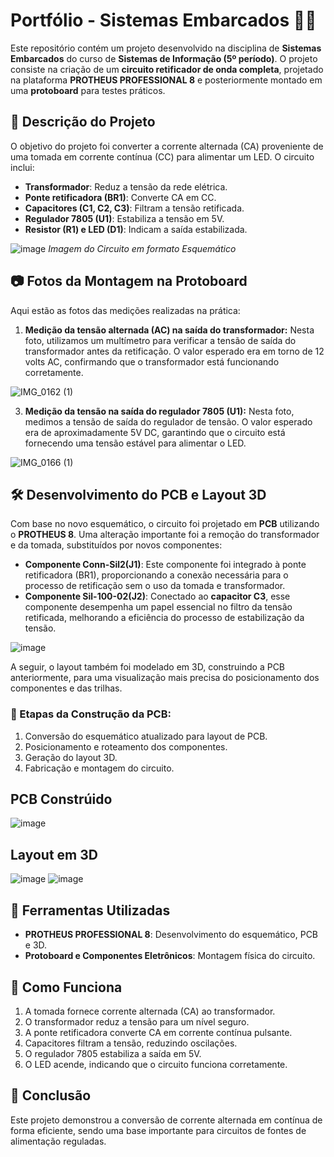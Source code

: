 # Portfólio - Sistemas Embarcados 🔌💡

Este repositório contém um projeto desenvolvido na disciplina de **Sistemas Embarcados** do curso de **Sistemas de Informação (5º período)**. O projeto consiste na criação de um **circuito retificador de onda completa**, projetado na plataforma **PROTHEUS PROFESSIONAL 8** e posteriormente montado em uma **protoboard** para testes práticos.

## 📜 Descrição do Projeto

O objetivo do projeto foi converter a corrente alternada (CA) proveniente de uma tomada em corrente contínua (CC) para alimentar um LED. O circuito inclui:

- **Transformador**: Reduz a tensão da rede elétrica.
- **Ponte retificadora (BR1)**: Converte CA em CC.
- **Capacitores (C1, C2, C3)**: Filtram a tensão retificada.
- **Regulador 7805 (U1)**: Estabiliza a tensão em 5V.
- **Resistor (R1) e LED (D1)**: Indicam a saída estabilizada.

![image](https://github.com/user-attachments/assets/ef43b1cb-7b3c-413c-a6bc-0227cd1480f1)
*Imagem do Circuito em formato Esquemático*


## 📷 Fotos da Montagem na Protoboard

Aqui estão as fotos das medições realizadas na prática:

1. **Medição da tensão alternada (AC) na saída do transformador:**
Nesta foto, utilizamos um multímetro para verificar a tensão de saída do transformador antes da retificação. O valor esperado era em torno de 12 volts AC, confirmando que o transformador está funcionando corretamente.

![IMG_0162 (1)](https://github.com/user-attachments/assets/a5fd5ab6-f41a-467c-b58b-60c47bb2c0aa)

3. **Medição da tensão na saída do regulador 7805 (U1):**
Nesta foto, medimos a tensão de saída do regulador de tensão. O valor esperado era de aproximadamente 5V DC, garantindo que o circuito está fornecendo uma tensão estável para alimentar o LED.

![IMG_0166 (1)](https://github.com/user-attachments/assets/86ddec29-04cb-47c9-a17c-7b94a81adc35)

## 🛠 Desenvolvimento do PCB e Layout 3D

Com base no novo esquemático, o circuito foi projetado em **PCB** utilizando o **PROTHEUS 8**. Uma alteração importante foi a remoção do transformador e da tomada, substituídos por novos componentes:

- **Componente Conn-Sil2(J1)**: Este componente foi integrado à ponte retificadora (BR1), proporcionando a conexão necessária para o processo de retificação sem o uso da tomada e transformador.
- **Componente Sil-100-02(J2)**: Conectado ao **capacitor C3**, esse componente desempenha um papel essencial no filtro da tensão retificada, melhorando a eficiência do processo de estabilização da tensão.
 
![image](https://github.com/user-attachments/assets/9a3adff1-9b0c-480b-a6a7-7548a2f7c45e)


A seguir, o layout também foi modelado em 3D, construindo a PCB anteriormente, para uma visualização mais precisa do posicionamento dos componentes e das trilhas.

### 📌 Etapas da Construção da PCB:
1. Conversão do esquemático atualizado para layout de PCB.
2. Posicionamento e roteamento dos componentes.
3. Geração do layout 3D.
4. Fabricação e montagem do circuito.

## PCB Constrúido
![image](https://github.com/user-attachments/assets/6b5a3065-5f44-4398-9591-0e45df2b99d0)

## Layout em 3D
![image](https://github.com/user-attachments/assets/5110a3ed-d2bc-4404-89a9-52f1de8eec1a) ![image](https://github.com/user-attachments/assets/184638af-cd8f-4754-8452-673e32880c2b)

## 🔧 Ferramentas Utilizadas

- **PROTHEUS PROFESSIONAL 8**: Desenvolvimento do esquemático, PCB e 3D.
- **Protoboard e Componentes Eletrônicos**: Montagem física do circuito.

## 📖 Como Funciona

1. A tomada fornece corrente alternada (CA) ao transformador.
2. O transformador reduz a tensão para um nível seguro.
3. A ponte retificadora converte CA em corrente contínua pulsante.
4. Capacitores filtram a tensão, reduzindo oscilações.
5. O regulador 7805 estabiliza a saída em 5V.
6. O LED acende, indicando que o circuito funciona corretamente.

## 📌 Conclusão

Este projeto demonstrou a conversão de corrente alternada em contínua de forma eficiente, sendo uma base importante para circuitos de fontes de alimentação reguladas.
